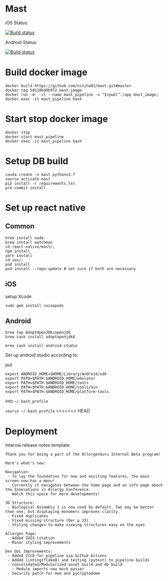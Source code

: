 # Mast

iOS Status:

[![Build status](https://build.appcenter.ms/v0.1/apps/0323f018-70aa-4f18-8632-fe6a8e7b82fd/branches/master/badge)](https://appcenter.ms)

Android Status:

[![Build status](https://build.appcenter.ms/v0.1/apps/1197bbd2-7194-4840-847c-7ff64298bf18/branches/master/badge)](https://appcenter.ms)

# Build docker image

```
docker build https://github.com/ninjha01/mast.git#master
docker tag 5d110b40b972 mast_image
docker run -d  -it --name mast_pipeline -v "$(pwd)":/app mast_image;
docker exec -it mast_pipeline bash
```

# Start stop docker image

```
docker stop
docker start mast_pipeline
docker exec -it mast_pipeline bash
```

# Setup DB build

```
conda create -n mast python=3.7
source activate mast
pip install -r requirements.txt
pre-commit install
```
# Set up react native

## Common

```
brew install node
brew install watchman
cd react-native/mast/;
npm install
yarn install
cd ios/;
pod install
pod install --repo-update # not sure if both are necessary
```

## iOS

setup Xcode

```
sudo gem install cocoapods
```

## Android

```
brew tap AdoptOpenJDK/openjdk
brew cask install adoptopenjdk8

brew cask install android-studio
```

Set up android studio according to:

put

```
export ANDROID_HOME=$HOME/Library/Android/sdk
export PATH=$PATH:$ANDROID_HOME/emulator
export PATH=$PATH:$ANDROID_HOME/tools
export PATH=$PATH:$ANDROID_HOME/tools/bin
export PATH=$PATH:$ANDROID_HOME/platform-tools
```

into `~/.bash_profile`

`source ~/.bash_profile`
<<<<<<< HEAD

# Deployment

Internal release notes template:

```
Thank you for being a part of the AllergenGuru Internal Beta program!

Here's what's new:

Navigation:
 - To lay the foundation for new and exciting features, the main screen now has a menu!
   Currently it navigates between the home page and an info page about the Innovations in Allergy Conference.
   Watch this space for more developments!

3D Structure:
 - Biological Assembly 1 is now used by default. Two may be better than one, but displaying monomers improves clarity.
 - Fixed duplicates
 - Fixed missing structure (Der p 23)
 - Styling changes to make viewing structures easy on the eyes

Allergen Page:
 - Added IUIS citation
 - Minor styling improvements

Dev QoL Improvements:
 - Added CICD for pipeline via Github Actions
 - Added linting(flake8) and testing (pytest) to pipeline builds
 - Consolidated/Modularized asset build and db build
   - Module imports now much easier
 - Security patch for mem and pycryptodome

```
